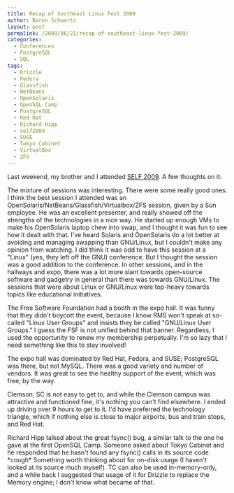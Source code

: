 ```yaml
---
title: Recap of Southeast Linux Fest 2009
author: Baron Schwartz
layout: post
permalink: /2009/06/21/recap-of-southeast-linux-fest-2009/
categories:
  - Conferences
  - PostgreSQL
  - SQL
tags:
  - Drizzle
  - Fedora
  - Glassfish
  - NetBeans
  - OpenSolaris
  - OpenSQL Camp
  - PostgreSQL
  - Red Hat
  - Richard Hipp
  - self2009
  - SUSE
  - Tokyo Cabinet
  - VirtualBox
  - ZFS
---
```

Last weekend, my brother and I attended [SELF 2009][1]. A few thoughts on it:

The mixture of sessions was interesting. There were some really good ones. I think the best session I attended was an OpenSolaris/NetBeans/Glassfish/Virtualbox/ZFS session, given by a Sun employee. He was an excellent presenter, and really showed off the strengths of the technologies in a nice way. He started up enough VMs to make his OpenSolaris laptop chew into swap, and I thought it was fun to see how it dealt with that. I've heard Solaris and OpenSolaris do a lot better at avoiding and managing swapping than GNU/Linux, but I couldn't make any opinion from watching. I did think it was odd to have this session at a "Linux" (yes, they left off the GNU) conference. But I thought the session was a good addition to the conference. In other sessions, and in the hallways and expo, there was a lot more slant towards open-source software and gadgetry in general than there was towards GNU/Linux. The sessions that were about Linux or GNU/Linux were top-heavy towards topics like educational initiatives.

The Free Software Foundation had a booth in the expo hall. It was funny that they didn't boycott the event, because I know RMS won't speak at so-called "Linux User Groups" and insists they be called "GNU/Linux User Groups." I guess the FSF is not unified behind that banner. Regardless, I used the opportunity to renew my membership perpetually. I'm so lazy that I need something like this to stay involved!

The expo hall was dominated by Red Hat, Fedora, and SUSE; PostgreSQL was there, but not MySQL. There was a good variety and number of vendors. It was great to see the healthy support of the event, which was free, by the way.

Clemson, SC is not easy to get to, and while the Clemson campus was attractive and functioned fine, it's nothing you can't find elsewhere. I ended up driving over 9 hours to get to it. I'd have preferred the technology triangle, which if nothing else is close to major airports, bus and train stops, and Red Hat.

Richard Hipp talked about the great fsync() bug, a similar talk to the one he gave at the first OpenSQL Camp. Someone asked about Tokyo Cabinet and he responded that he hasn't found any fsync() calls in its source code. \*cough\* Something worth thinking about for on-disk usage (I haven't looked at its source much myself). TC can also be used in-memory-only, and a while back I suggested that usage of it for Drizzle to replace the Memory engine; I don't know what became of that.

 [1]: http://www.southeastlinuxfest.org/
